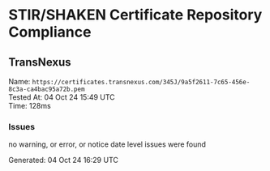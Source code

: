 # STIR/SHAKEN Certificate Repository Compliance

## TransNexus

Name: `https://certificates.transnexus.com/345J/9a5f2611-7c65-456e-8c3a-ca4bac95a72b.pem`\
Tested At: 04 Oct 24 15:49 UTC\
Time: 128ms

### Issues

no warning, or error, or notice date level issues were found

Generated: 04 Oct 24 16:29 UTC